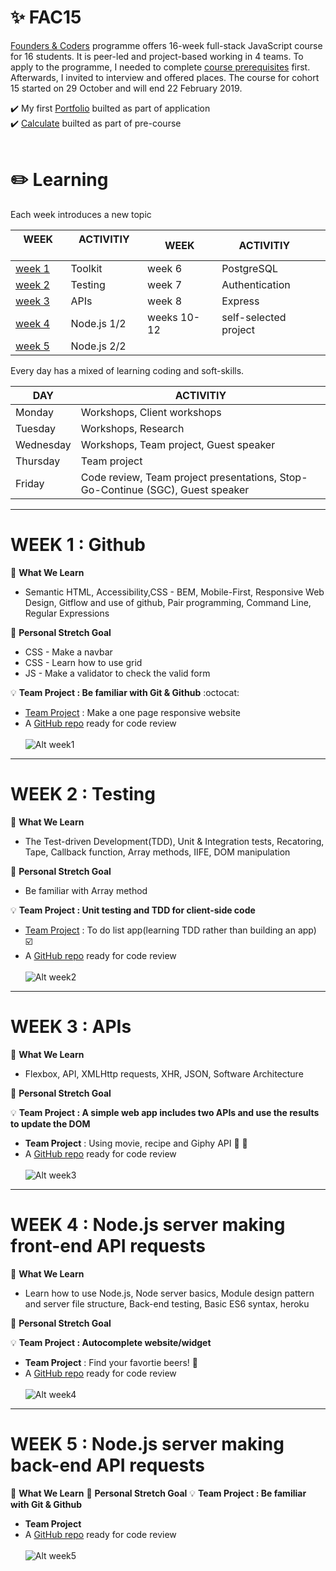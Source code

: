 # :sparkles: FAC15 
[Founders & Coders](https://foundersandcoders.com/) programme offers 16-week full-stack JavaScript course for 16 students. It is peer-led and project-based working in 4 teams. To apply to the programme, I needed to complete [course prerequisites](https://foundersandcoders.com/apply/prerequisites/) first. Afterwards, I invited to interview and offered places. The course for cohort 15 started on 29 October and will end 22 February 2019.

:heavy_check_mark: My first [Portfolio](https://whooolia.github.io/First-Portfolio/) builted as part of application<br>
:heavy_check_mark: [Calculate](https://whooolia.github.io/Calculator/) builted as part of pre-course
<br><br>

# :pencil2: Learning
Each week introduces a new topic

|  WEEK &nbsp;&nbsp;&nbsp;&nbsp;&nbsp; |  ACTIVITIY &nbsp;&nbsp;&nbsp;&nbsp;&nbsp; |  WEEK   |  ACTIVITIY&nbsp;&nbsp;&nbsp;&nbsp;&nbsp;  |
| --------- | ----------- | --------- | ----------- |
|  [week 1](#week-1--github)  | Toolkit   |  week 6  | PostgreSQL |
|  [week 2](#week-2--testing)  | Testing   |  week 7  | Authentication |
|  [week 3](#week-3--apis)  |  APIs     |  week 8   |Express  |
|  [week 4](#week-4--nodejs-server-making-front-end-api-requests)  | Node.js 1/2 | weeks 10-12  | self-selected project |
|  [week 5](#week-5--nodejs-server-making-back-end-api-requests)  | Node.js 2/2 |    |      |


Every day has a mixed of learning coding and soft-skills.

| DAY  | ACTIVITIY |
| ------------- | ------------- |
|  Monday  | Workshops, Client workshops   |
|  Tuesday  | Workshops, Research   |
|  Wednesday  |  Workshops, Team project, Guest speaker    | 
|  Thursday | Team project |
|  Friday  | Code review, Team project presentations, Stop-Go-Continue (SGC), Guest speaker |

--- 

# WEEK 1 : Github 
:gem: **What We Learn**
- Semantic HTML, Accessibility,CSS - BEM, Mobile-First, Responsive Web Design, Gitflow and use of github, Pair programming, Command Line, Regular Expressions
 
:seedling: **Personal Stretch Goal**
- CSS - Make a navbar
- CSS - Learn how to use grid
- JS - Make a validator to check the valid form

:bulb: **Team Project : Be familiar with Git & Github** :octocat:
- [Team Project](https://fac-15.github.io/CC/) : Make a one page responsive website 
- A [GitHub repo](https://github.com/fac-15/CC_toDoList) ready for code review <br><br>
![Alt week1](https://user-images.githubusercontent.com/36998110/48662677-36713300-ea7d-11e8-8799-c3c8a30ed7db.png)

---

# WEEK 2 : Testing
:gem: **What We Learn**
- The Test-driven Development(TDD), Unit & Integration tests, Recatoring, Tape, Callback function, Array methods, IIFE, DOM manipulation

:seedling: **Personal Stretch Goal**
- Be familiar with Array method

:bulb: **Team Project : Unit testing and TDD for client-side code**
- [Team Project](https://fac-15.github.io/CC_toDoList/) : To do list app(learning TDD rather than building an app) :ballot_box_with_check:
- A [GitHub repo](https://github.com/fac-15/CC) ready for code review <br><br>
![Alt week2](https://user-images.githubusercontent.com/36998110/48662731-ff4f5180-ea7d-11e8-90df-49123ad08517.png)

---

# WEEK 3 : APIs
:gem: **What We Learn**
- Flexbox, API, XMLHttp requests, XHR, JSON, Software Architecture

:seedling: **Personal Stretch Goal**

:bulb: **Team Project : A simple web app includes two APIs and use the results to update the DOM**
- **Team Project** : Using movie, recipe and Giphy API :movie_camera: :hamburger:
- A [GitHub repo](https://github.com/fac-15/hungryish-app/tree/staging) ready for code review <br><br> 
![Alt week3](https://user-images.githubusercontent.com/36998110/48866230-094cb980-edca-11e8-97a9-a39f35b02323.png)

---

# WEEK 4 : Node.js server making front-end API requests
:gem: **What We Learn**
- Learn how to use Node.js, Node server basics, Module design pattern and server file structure, Back-end testing, Basic ES6 syntax, heroku

:seedling: **Personal Stretch Goal**

:bulb: **Team Project : Autocomplete website/widget**
- **Team Project** : Find your favortie beers! :beer:
- A [GitHub repo](https://github.com/fac-15/DRINKIO) ready for code review <br><br> 
![Alt week4](https://user-images.githubusercontent.com/36998110/48977703-31bd0800-f097-11e8-8fe0-cbd93bec775d.png)

---

# WEEK 5 : Node.js server making back-end API requests
:gem: **What We Learn**
:seedling: **Personal Stretch Goal**
:bulb: **Team Project : Be familiar with Git & Github**
- **Team Project**
- A [GitHub repo](https://github.com/fac-15/RankMyRequest) ready for code review <br><br>
![Alt week5](https://user-images.githubusercontent.com/36998110/49328813-5e2cc480-f56e-11e8-946f-704b991aaef7.png)

